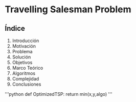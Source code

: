 # Travelling Salesman Problem
## Índice
1. Introducción
1. Motivación
1. Problema
1. Solución
1. Objetivos
1. Marco Teórico
1. Algoritmos
1. Complejidad
1. Conclusiones

'''python
def OptimizedTSP:
return min(x,y,algo)
'''
